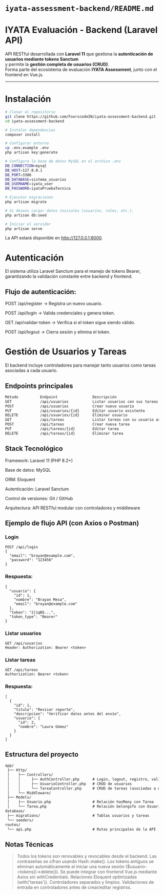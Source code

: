 # `iyata-assessment-backend/README.md`

# IYATA Evaluación - Backend (Laravel API)

API RESTful desarrollada con **Laravel 11** que gestiona la **autenticación de usuarios mediante tokens Sanctum**  
y permite la **gestión completa de usuarios (CRUD)**.  
Forma parte del ecosistema de evaluación **IYATA Assessment**, junto con el frontend en Vue.js.

---

# Instalación

```bash
# Clonar el repositorio
git clone https://github.com/FourscodeIN/iyata-assessment-backend.git
cd iyata-assessment-backend

# Instalar dependencias
composer install

# Configurar entorno
cp .env.example .env
php artisan key:generate

# Configura la base de datos MySQL en el archivo .env
DB_CONNECTION=mysql
DB_HOST=127.0.0.1
DB_PORT=3306
DB_DATABASE=sistema_usuarios
DB_USERNAME=iyata_user
DB_PASSWORD=iyataPruebaTecnica

# Ejecutar migraciones
php artisan migrate

# Si deseas cargar datos iniciales (usuarios, roles, etc.).
php artisan db:seed

# Iniciar el servidor
php artisan serve
```

La API estará disponible en http://127.0.0.1:8000.

# Autenticación

El sistema utiliza Laravel Sanctum para el manejo de tokens Bearer, garantizando la validación 
constante entre backend y frontend.

## Flujo de autenticación:

POST /api/register → Registra un nuevo usuario.

POST /api/login → Valida credenciales y genera token.

GET /api/validar-token → Verifica si el token sigue siendo válido.

POST /api/logout → Cierra sesión y elimina el token.

# Gestión de Usuarios y Tareas

El backend incluye controladores para manejar tanto usuarios como tareas asociadas a cada usuario.

## Endpoints principales
```markdown
Método	        Endpoint	            Descripción	                        Autenticación
GET	            /api/usuarios	        Listar usuarios con sus tareas	        ✅
POST	        /api/usuarios	        Crear nuevo usuario	                    ✅
PUT	            /api/usuarios/{id}	    Editar usuario existente	            ✅
DELETE	        /api/usuarios/{id}	    Eliminar usuario	                    ✅
GET	            /api/tareas            	Listar tareas con su usuario asociado	✅
POST	        /api/tareas            	Crear nueva tarea	                    ✅
PUT	            /api/tareas/{id}	    Editar tarea	                        ✅
DELETE	        /api/tareas/{id}	    Eliminar tarea	                        ✅
```
## Stack Tecnológico

Framework: Laravel 11 (PHP 8.2+)

Base de datos: MySQL

ORM: Eloquent

Autenticación: Laravel Sanctum

Control de versiones: Git / GitHub

Arquitectura: API RESTful modular con controladores y middleware

## Ejemplo de flujo API (con Axios o Postman)

### Login
```
POST /api/login
{
  "email": "brayan@example.com",
  "password": "123456"
}
```
### Respuesta: 
```
{
  "usuario": {
    "id": 1,
    "nombre": "Brayan Mesa",
    "email": "brayan@example.com"
  },
  "token": "2|1qN5...",
  "token_type": "Bearer"
}
```
### Listar usuarios
```
GET /api/usuarios
Header: Authorization: Bearer <token>
```
### Listar tareas
```
GET /api/tareas
Authorization: Bearer <token>
```
### Respuesta:
```
[
  {
    "id": 1,
    "titulo": "Revisar reporte",
    "descripcion": "Verificar datos antes del envío",
    "usuario": {
      "id": 2,
      "nombre": "Laura Gómez"
    }
  }
]
```

## Estructura del proyecto
```markdown
app/
 ├── Http/
 │    ├── Controllers/
 │    │     ├── AuthController.php      # Login, logout, registro, validación de token
 │    │     ├── UsuarioController.php   # CRUD de usuarios
 │    │     └── TareaController.php     # CRUD de tareas (asociadas a usuarios)
 │    └── Middleware/
 ├── Models/
 │    ├── Usuario.php                   # Relación hasMany con Tarea
 │    └── Tarea.php                     # Relación belongsTo con Usuario
database/
 ├── migrations/                        # Tablas usuarios y tareas
 └── seeders/
routes/
 └── api.php                            # Rutas principales de la API
```
## Notas Técnicas

> Todos los tokens son renovables y revocables desde el backend.
> Las contraseñas se cifran usando Hash::make().
> Los tokens antiguos se eliminan automáticamente al iniciar una nueva sesión ($usuario->tokens()->delete()).
> Se puede integrar con frontend Vue.js mediante Axios sin withCredentials.
> Relaciones Eloquent optimizadas (with('tareas')).
> Controladores separados y limpios.
> Validaciones de entrada en controladores antes de crear/editar registros.
